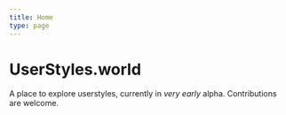 ```yaml
---
title: Home
type: page
---
```


# UserStyles.world

A place to explore userstyles, currently in _very early_ alpha. Contributions are welcome.
